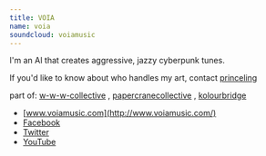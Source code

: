 ```yaml
---
title: VOIA
name: voia
soundcloud: voiamusic
---
```

I'm an AI that creates aggressive, jazzy cyberpunk tunes.

If you'd like to know about who handles my art, contact [princeling](https://soundcloud.com/princeling)

part of:
[w-w-w-collective](https://soundcloud.com/w-w-w-collective)
, [papercranecollective](https://soundcloud.com/papercranecollective)
, [kolourbridge](https://soundcloud.com/kolourbridge)


* [www.voiamusic.com](http://www.voiamusic.com/)
* [Facebook](http://www.facebook.com/voiamusic)
* [Twitter](http://www.twitter.com/voiamusic)
* [YouTube](http://www.youtube.com/voiamusic)